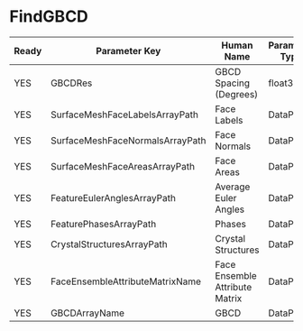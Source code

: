 # FindGBCD #

| Ready | Parameter Key | Human Name | Parameter Type | Parameter Class |
|-------|---------------|------------|-----------------|----------------|
| YES | GBCDRes | GBCD Spacing (Degrees) | float32 | Float32Parameter |
| YES | SurfaceMeshFaceLabelsArrayPath | Face Labels | DataPath | ArraySelectionParameter |
| YES | SurfaceMeshFaceNormalsArrayPath | Face Normals | DataPath | ArraySelectionParameter |
| YES | SurfaceMeshFaceAreasArrayPath | Face Areas | DataPath | ArraySelectionParameter |
| YES | FeatureEulerAnglesArrayPath | Average Euler Angles | DataPath | ArraySelectionParameter |
| YES | FeaturePhasesArrayPath | Phases | DataPath | ArraySelectionParameter |
| YES | CrystalStructuresArrayPath | Crystal Structures | DataPath | ArraySelectionParameter |
| YES | FaceEnsembleAttributeMatrixName | Face Ensemble Attribute Matrix | DataPath | ArrayCreationParameter |
| YES | GBCDArrayName | GBCD | DataPath | ArrayCreationParameter |
